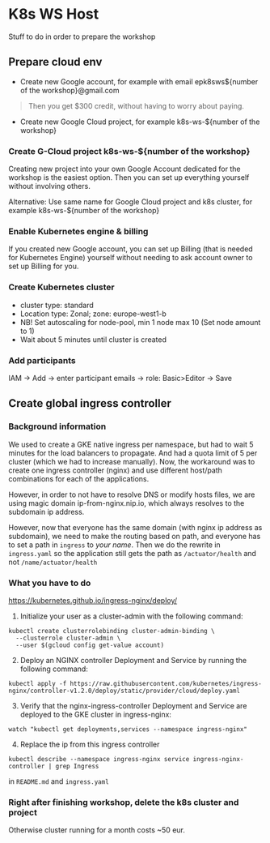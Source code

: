 # K8s WS Host

Stuff to do in order to prepare the workshop

## Prepare cloud env

* Create new Google account, for example with email epk8sws${number of the workshop}@gmail.com

> Then you get $300 credit, without having to worry about paying.

* Create new Google Cloud project, for example k8s-ws-${number of the workshop}

### Create G-Cloud project k8s-ws-${number of the workshop}

Creating new project into your own Google Account dedicated for the workshop is the easiest option.
Then you can set up everything yourself without involving others.

Alternative:
Use same name for Google Cloud project and k8s cluster, for example
k8s-ws-${number of the workshop}

### Enable Kubernetes engine & billing

If you created new Google account, you can set up Billing (that is needed for Kubernetes Engine) yourself
without needing to ask account owner to set up Billing for you.

### Create Kubernetes cluster

* cluster type: standard
* Location type: Zonal; zone: europe-west1-b
* NB! Set autoscaling for node-pool, min 1 node max 10 (Set node amount to 1)
* Wait about 5 minutes until cluster is created

### Add participants

IAM -> Add -> enter participant emails -> role: Basic>Editor -> Save

## Create global ingress controller

### Background information

We used to create a GKE native ingress per namespace, but had to wait 5 minutes for the load balancers
to propagate. And had a quota limit of 5 per cluster (which we had to increase manually).
Now, the workaround was to create one ingress controller (nginx) and use different host/path combinations for each of
the applications.

However, in order to not have to resolve DNS or modify hosts files, we are using magic domain ip-from-nginx.nip.io,
which always resolves to the subdomain ip address.

However, now that everyone has the same domain (with nginx ip address as subdomain), we need to make the routing based
on path,
and everyone has to set a path in `ingress` to *your name*.
Then we do the rewrite in `ingress.yaml` so the application still gets the path as `/actuator/health`
and not `/name/actuator/health`

### What you have to do

https://kubernetes.github.io/ingress-nginx/deploy/

1. Initialize your user as a cluster-admin with the following command:

```shell
kubectl create clusterrolebinding cluster-admin-binding \
  --clusterrole cluster-admin \
  --user $(gcloud config get-value account)
```

2. Deploy an NGINX controller Deployment and Service by running the following command:

```shell
kubectl apply -f https://raw.githubusercontent.com/kubernetes/ingress-nginx/controller-v1.2.0/deploy/static/provider/cloud/deploy.yaml
```

3. Verify that the nginx-ingress-controller Deployment and Service are deployed to the GKE cluster in ingress-nginx:

```shell
watch "kubectl get deployments,services --namespace ingress-nginx"
```

4. Replace the ip from this ingress controller

```shell
kubectl describe --namespace ingress-nginx service ingress-nginx-controller | grep Ingress 
```

in `README.md` and `ingress.yaml`

### Right after finishing workshop, delete the k8s cluster and project

Otherwise cluster running for a month costs ~50 eur.
